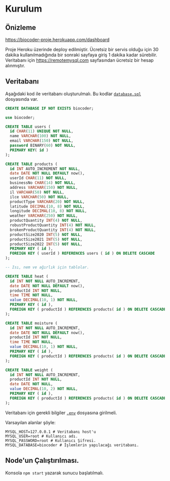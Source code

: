 # Kurulum

## Önizleme

https://biocoder-proje.herokuapp.com/dashboard

Proje Heroku üzerinde deploy edilmiştir. Ücretsiz bir servis olduğu için 30 dakika kullanılmadığında bir sonraki sayfaya giriş 1 dakika kadar sürebilir. Veritabanı için https://remotemysql.com sayfasından ücretsiz bir hesap alınmıştır.

## Veritabanı

Aşağıdaki kod ile veritabanı oluşturulmalı. Bu kodlar [`database.sql`](database.sql) dosyasında var.
```sql
CREATE DATABASE IF NOT EXISTS biocoder;

use biocoder;

CREATE TABLE users (
  id CHAR(11) UNIQUE NOT NULL,
  name VARCHAR(100) NOT NULL,
  email VARCHAR(150) NOT NULL,
  password BINARY(60) NOT NULL,
  PRIMARY KEY( id )
);

CREATE TABLE products (
  id INT AUTO_INCREMENT NOT NULL,
  date DATE NOT NULL DEFAULT now(),
  userId CHAR(11) NOT NULL,
  businessNo CHAR(14) NOT NULL,
  address VARCHAR(150) NOT NULL,
  il VARCHAR(50) NOT NULL,
  ilce VARCHAR(50) NOT NULL,
  productType VARCHAR(20) NOT NULL,
  latitude DECIMAL(10, 8) NOT NULL,
  longitude DECIMAL(10, 8) NOT NULL,
  weather VARCHAR(250) NOT NULL,
  productQuantity INT(4) NOT NULL,
  robustProductQuantity INT(4) NOT NULL,
  brokenProductQuantity INT(4) NOT NULL,
  productSize2020 INT(5) NOT NULL,
  productSize2021 INT(5) NOT NULL,
  productSize2022 INT(5) NOT NULL,
  PRIMARY KEY ( id ),
  FOREIGN KEY ( userId ) REFERENCES users ( id ) ON DELETE CASCADE
);

-- Isı, nem ve ağırlık için tablolar.

CREATE TABLE heat (
  id INT NOT NULL AUTO_INCREMENT,
  date DATE NOT NULL DEFAULT now(),
  productId INT NOT NULL,
  time TIME NOT NULL,
  value DECIMAL(10, 1) NOT NULL,
  PRIMARY KEY ( id ),
  FOREIGN KEY ( productId ) REFERENCES products( id ) ON DELETE CASCADE
);

CREATE TABLE moisture (
  id INT NOT NULL AUTO_INCREMENT,
  date DATE NOT NULL DEFAULT now(),
  productId INT NOT NULL,
  time TIME NOT NULL,
  value DECIMAL(10, 1) NOT NULL,
  PRIMARY KEY ( id ),
  FOREIGN KEY ( productId ) REFERENCES products( id ) ON DELETE CASCADE
);

CREATE TABLE weight (
  id INT NOT NULL AUTO_INCREMENT,
  productId INT NOT NULL,
  date DATE NOT NULL,
  value DECIMAL(10, 2) NOT NULL,
  PRIMARY KEY ( id ),
  FOREIGN KEY ( productId ) REFERENCES products( id ) ON DELETE CASCADE
);
```

Veritabanı için gerekli bilgiler [`.env`](.env) dosyasına girilmeli.

Varsayılan alanlar şöyle:
```env
MYSQL_HOST=127.0.0.1 # Veritabanı host'u
MYSQL_USER=root # Kullanıcı adı.
MYSQL_PASSWORD=root # Kullanıcı Şifresi.
MYSQL_DATABASE=biocoder # İşlemlerin yapılacağı veritabanı.
```

## Node'un Çalıştırılması.

Konsola `npm start` yazarak sunucu başlatılmalı.
